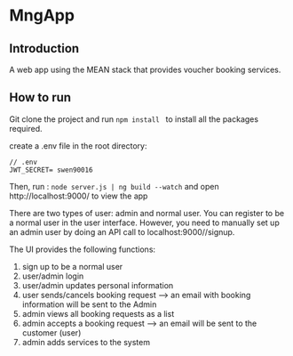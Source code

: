 # MngApp


## Introduction 

A web app using the MEAN stack that provides voucher booking services. 



## How to run 


Git clone the project and run `npm install ` to install all the packages required.



create a .env file in the root directory: 

```
// .env
JWT_SECRET= swen90016

```

Then, run : `node server.js | ng build --watch` and open http://localhost:9000/ to view the app 

There are two types of user: admin and normal user. You can register to be a normal user in the user interface. However, you need to manually set up an admin user by doing an API call to localhost:9000//signup. 

The UI provides the following functions:
1. sign up to be a normal user
2. user/admin login 
3. user/admin updates personal information
4. user sends/cancels booking request --> an email with booking information will be sent to the Admin
5. admin views all booking requests as a list 
6. admin accepts a booking request --> an email will be sent to the customer (user)
7. admin adds services to the system
